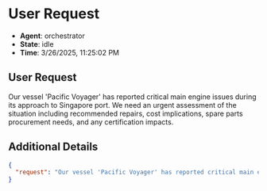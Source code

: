 # User Request

- **Agent**: orchestrator
- **State**: idle
- **Time**: 3/26/2025, 11:25:02 PM

## User Request

Our vessel 'Pacific Voyager' has reported critical main engine issues during its approach to Singapore port. We need an urgent assessment of the situation including recommended repairs, cost implications, spare parts procurement needs, and any certification impacts.

## Additional Details

```json
{
  "request": "Our vessel 'Pacific Voyager' has reported critical main engine issues during its approach to Singapore port. We need an urgent assessment of the situation including recommended repairs, cost implications, spare parts procurement needs, and any certification impacts."
}
```

